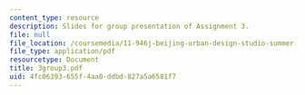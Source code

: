 ```yaml
---
content_type: resource
description: Slides for group presentation of Assignment 3.
file: null
file_location: /coursemedia/11-946j-beijing-urban-design-studio-summer-2004/4fc06393655f4aa0ddbd827a5a6581f7_3group3.pdf
file_type: application/pdf
resourcetype: Document
title: 3group3.pdf
uid: 4fc06393-655f-4aa0-ddbd-827a5a6581f7
---
```

